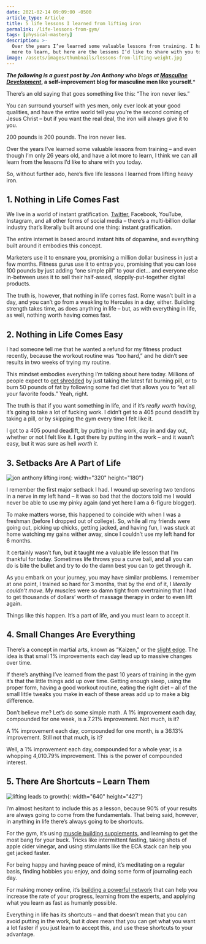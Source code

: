 ```yaml
---
date: 2021-02-14 09:09:00 -0500
article_type: Article
title: 5 life lessons I learned from lifting iron
permalink: /life-lessons-from-gym/
tags: [physical-mastery]
description: >-
  Over the years I’ve learned some valuable lessons from training. I have a lot
  more to learn, but here are the lessons I’d like to share with you today.
image: /assets/images/thumbnails/lessons-from-lifting-weight.jpg
---
```

***The following is a guest post by Jon Anthony who blogs at [Masculine Development](https://www.masculinedevelopment.com/)*, a self-improvement blog for masculine men like yourself.**\*

There’s an old saying that goes something like this: “The iron never lies.”

You can surround yourself with yes men, only ever look at your good qualities, and have the entire world tell you you’re the second coming of Jesus Christ – but if you want the real deal, the iron will always give it to you.

200 pounds is 200 pounds. The iron never lies.

Over the years I’ve learned some valuable lessons from training – and even though I’m only 26 years old, and have a lot more to learn, I think we can all learn from the lessons I’d like to share with you today.

So, without further ado, here’s five life lessons I learned from lifting heavy iron.

## **1\. Nothing in Life Comes Fast**

We live in a world of instant gratification. [Twitter](https://edlatimore.com/how-to-grow-your-twitter-following/), Facebook, YouTube, Instagram, and all other forms of social media – there’s a multi-billion dollar industry that’s literally built around one thing: instant gratification.

The entire internet is based around instant hits of dopamine, and everything built around it embodies this concept.

Marketers use it to ensnare you, promising a million dollar business in just a few months. Fitness gurus use it to entrap you, promising that you can lose 100 pounds by just adding “one simple pill” to your diet… and everyone else in-between uses it to sell their half-assed, sloppily-put-together digital products.

The truth is, however, that nothing in life comes fast. Rome wasn’t built in a day, and you can’t go from a weakling to Hercules in a day, either. Building strength takes time, as does anything in life – but, as with everything in life, as well, nothing worth having comes fast.

## **2\. Nothing in Life Comes Easy**

I had someone tell me that he wanted a refund for my fitness product recently, because the workout routine was “too hard,” and he didn’t see results in two weeks of trying my routine.

This mindset embodies everything I’m talking about here today. Millions of people expect to [get shredded](https://www.masculinedevelopment.com/6-tips-how-to-shred-body-fat/) by just taking the latest fat burning pill, or to burn 50 pounds of fat by following some fad diet that allows you to “eat all your favorite foods.” Yeah, right.

The truth is that if you want something in life, and if it’s *really worth having*, it’s going to take a lot of fucking work. I didn’t get to a 405 pound deadlift by taking a pill, or by skipping the gym every time I felt like it.

I got to a 405 pound deadlift, by putting in the work, day in and day out, whether or not I felt like it. I got there by putting in the work – and it wasn’t easy, but it was sure as hell *worth it.*

## **3\. Setbacks Are A Part of Life**

![jon anthony lifting iron](/assets/images/posts/2021/lessons-from-setbacks-in-life-1.jpg "jon anthony lifting iron"){: width="320" height="180"}

I remember the first major setback I had. I wound up severing two tendons in a nerve in my left hand – it was so bad that the doctors told me I would never be able to use my pinky again (and yet here I am a 6-figure blogger).

To make matters worse, this happened to coincide with when I was a freshman (before I dropped out of college). So, while all my friends were going out, picking up chicks, getting jacked, and having fun, I was stuck at home watching my gains wither away, since I couldn’t use my left hand for 6 months.

It certainly wasn’t fun, but it taught me a valuable life lesson that I’m thankful for today. Sometimes life throws you a curve ball, and all you can do is bite the bullet and try to do the damn best you can to get through it.

As you embark on your journey, you may have similar problems. I remember at one point, I trained so hard for 3 months, that by the end of it, I *literally couldn’t move.* My muscles were so damn tight from overtraining that I had to get thousands of dollars’ worth of massage therapy in order to even lift again.

Things like this happen. It’s a part of life, and you must learn to accept it.

## **4\. Small Changes Are Everything**

There’s a concept in martial arts, known as “Kaizen,” or the [slight edge](https://www.masculinedevelopment.com/slight-edge-will-transform-life/). The idea is that small 1% improvements each day lead up to massive changes over time.

If there’s anything I’ve learned from the past 10 years of training in the gym it’s that the little things add up over time. Getting enough sleep, using the proper form, having a good workout routine, eating the right diet – all of the small little tweaks you make in each of these areas add up to make a big difference.

Don’t believe me? Let’s do some simple math. A 1% improvement each day, compounded for one week, is a 7.21% improvement. Not much, is it?

A 1% improvement each day, compounded for one month, is a 36.13% improvement. Still not that much, is it?

Well, a 1% improvement each day, compounded for a whole year, is a whopping 4,010.79% improvement. This is the power of compounded interest.

## **5\. There Are Shortcuts – Learn Them**

![lifting leads to growth](/assets/images/posts/2021/lessons-from-small-improvements.jpg "lifting leads to growth"){: width="640" height="427"}

I’m almost hesitant to include this as a lesson, because 90% of your results are always going to come from the fundamentals. That being said, however, in anything in life there’s always going to be shortcuts.

For the gym, it’s using [muscle building supplements](https://www.masculinedevelopment.com/4-fundamental-supplements-building-muscle/), and learning to get the most bang for your buck. Tricks like intermittent fasting, taking shots of apple cider vinegar, and using stimulants like the ECA stack can help you get jacked faster.

For being happy and having peace of mind, it’s meditating on a regular basis, finding hobbies you enjoy, and doing some form of journaling each day.

For making money online, it’s [building a powerful network](/how-to-network/) that can help you increase the rate of your progress, learning from the experts, and applying what you learn as fast as humanly possible.

Everything in life has its shortcuts – and that doesn’t mean that you can avoid putting in the work, but it *does* mean that you can get what you want a lot faster if you just learn to accept this, and use these shortcuts to your advantage.
